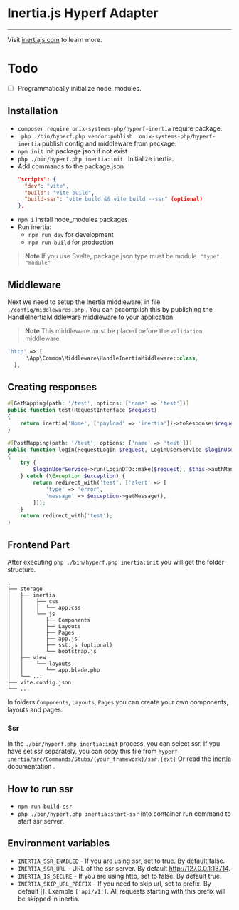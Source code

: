 # Inertia.js Hyperf Adapter

---

Visit [inertiajs.com](https://inertiajs.com/) to learn more.


# Todo

- [ ] Programmatically initialize node_modules.


## Installation

- ``` composer require onix-systems-php/hyperf-inertia ```  require package.
- ``` php ./bin/hyperf.php vendor:publish  onix-systems-php/hyperf-inertia``` publish config and middleware from package.
- `npm init` init package.json if not exist
- ```php ./bin/hyperf.php inertia:init ``` Initialize inertia.
- Add commands to the package.json
    ```json
    "scripts": {
      "dev": "vite",
      "build": "vite build",
      "build-ssr": "vite build && vite build --ssr" (optional)
    },
    ```
- ``` npm i ``` install node_modules  packages  
- Run inertia:
  - ``` npm run dev ``` for development
  - ``` npm run build ``` for production
> **Note**
> If you use Svelte, package.json type must be module.
```"type": "module"```

## Middleware

Next we need to setup the Inertia middleware, in file `./config/middlewares.php` . You can accomplish this by publishing the HandleInertiaMiddleware middleware to your application.
> **Note**
    This middleware must be placed before the `validation` middleware.
  ```php 
  'http' => [
        \App\Common\Middleware\HandleInertiaMiddleware::class,
    ],
  ```

## Creating responses

```php
#[GetMapping(path: '/test', options: ['name' => 'test'])]
public function test(RequestInterface $request)
{
    return inertia('Home', ['payload' => 'inertia'])->toResponse($request);
}
```

```php
#[PostMapping(path: '/test', options: ['name' => 'test'])]
public function login(RequestLogin $request, LoginUserService $loginUserService)
{
    try {
        $loginUserService->run(LoginDTO::make($request), $this->authManager->tokenGuard());
    } catch (\Exception $exception) {
        return redirect_with('test', ['alert' => [
            'type' => 'error',
            'message' => $exception->getMessage(),
        ]]);
    }
    return redirect_with('test');
}
```

## Frontend Part

After executing ``php ./bin/hyperf.php inertia:init`` you will get the
folder structure.
```
.
├── storage
│   ├── inertia
│   │    ├── css
│   │    │  └── app.css
│   │    └── js
│   │       ├── Components  
│   │       ├── Layouts  
│   │       ├── Pages
│   │       ├── app.js
│   │       ├── sst.js (optional)
│   │       └── bootstrap.js
│   ├── view
│   │    └── layouts 
│   │       └── app.blade.php
│   └── ...
├── vite.config.json
└── ... 
```
In folders ```Components```, ```Layouts```, ```Pages``` you can create your own components, layouts and pages.

### Ssr
In the ```./bin/hyperf.php inertia:init``` process, you can select ssr.
If you have set ssr separately, you can copy this file from ```hyperf-inertia/src/Commands/Stubs/{your_framework}/ssr.{ext}```
Or read the [inertia](https://inertiajs.com/server-side-rendering) documentation .

## How to run ssr
- ``` npm run build-ssr ``` 
- ``` php ./bin/hyperf.php inertia:start-ssr ``` into container run command to start ssr server.

## Environment variables
- ``` INERTIA_SSR_ENABLED ``` - If you are using ssr, set to true. By default false.
- ``` INERTIA_SSR_URL ``` -  URL of the ssr server. By default http://127.0.0.1:13714.
- ``` INERTIA_IS_SECURE ``` - If you are using http, set to false. By default true.
- ``` INERTIA_SKIP_URL_PREFIX ``` - If you need to skip url, set to prefix. By default []. Example ``` ['api/v1'] ```. All requests starting with this prefix will be skipped in inertia.
